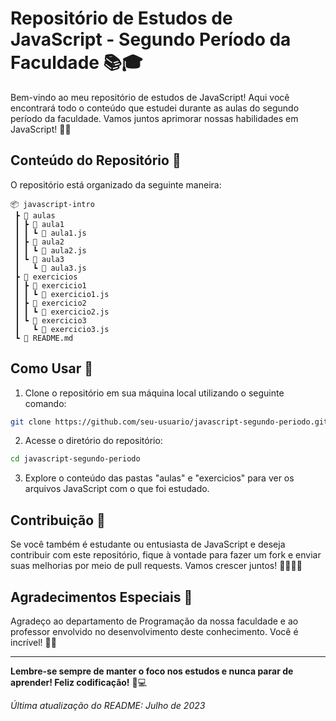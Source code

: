 # Repositório de Estudos de JavaScript - Segundo Período da Faculdade 📚🎓

Bem-vindo ao meu repositório de estudos de JavaScript! Aqui você encontrará todo o conteúdo que estudei durante as aulas do segundo período da faculdade. Vamos juntos aprimorar nossas habilidades em JavaScript! 💪😄

## Conteúdo do Repositório 📂

O repositório está organizado da seguinte maneira:

```
📦 javascript-intro
 ┣ 📂 aulas
 ┃ ┣ 📂 aula1
 ┃ ┃ ┗ 📜 aula1.js
 ┃ ┣ 📂 aula2
 ┃ ┃ ┗ 📜 aula2.js
 ┃ ┗ 📂 aula3
 ┃   ┗ 📜 aula3.js
 ┣ 📂 exercicios
 ┃ ┣ 📂 exercicio1
 ┃ ┃ ┗ 📜 exercicio1.js
 ┃ ┣ 📂 exercicio2
 ┃ ┃ ┗ 📜 exercicio2.js
 ┃ ┗ 📂 exercicio3
 ┃   ┗ 📜 exercicio3.js
 ┗ 📜 README.md
```

## Como Usar 🚀

1. Clone o repositório em sua máquina local utilizando o seguinte comando:

```bash
git clone https://github.com/seu-usuario/javascript-segundo-periodo.git
```

2. Acesse o diretório do repositório:

```bash
cd javascript-segundo-periodo
```

3. Explore o conteúdo das pastas "aulas" e "exercicios" para ver os arquivos JavaScript com o que foi estudado.

## Contribuição 🤝

Se você também é estudante ou entusiasta de JavaScript e deseja contribuir com este repositório, fique à vontade para fazer um fork e enviar suas melhorias por meio de pull requests. Vamos crescer juntos! 👨‍🎓👩‍🎓

## Agradecimentos Especiais 💙

Agradeço ao departamento de Programação da nossa faculdade e ao professor envolvido no desenvolvimento deste conhecimento. Você é incrível! 👏🎉

---

**Lembre-se sempre de manter o foco nos estudos e nunca parar de aprender! Feliz codificação!** 🚀💻

*Última atualização do README: Julho de 2023*
